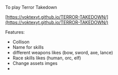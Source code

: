 To play Terror Takedown

[https://voktexyt.github.io/TERROR-TAKEDOWN/](https://voktexyt.github.io/TERROR-TAKEDOWN/)



Features:

- Collison
- Name for skills
- different weapons likes (bow, sword, axe, lance)
- Race skills likes (human, orc, elf)
- Change assets imges
- 
